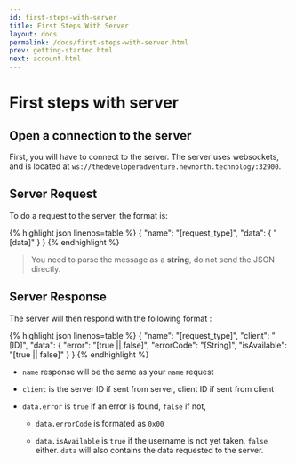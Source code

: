 ```yaml
---
id: first-steps-with-server
title: First Steps With Server
layout: docs
permalink: /docs/first-steps-with-server.html
prev: getting-started.html
next: account.html
---
```



# [<i class=icon-anchor></i>](#first-steps-with-server)<a name=first-steps-with-server>First steps with server</a>

## [<i class=icon-anchor></i>](#server-handshake)<a name=server-handshake>Open a connection to the server</a>

First, you will have to connect to the server.
The server uses websockets, and is located at ``ws://thedeveloperadventure.newnorth.technology:32900``.


## [<i class=icon-anchor></i>](#server-request)<a name=server-request>Server Request</a>

To do a request to the server, the format is: 

{% highlight json linenos=table %}
{
	"name": "[request_type]",
	"data": {
		 "[data]"
	}
}
{% endhighlight %}

> You need to parse the message as a __string__, do not send the JSON directly.

## [<i class=icon-anchor></i>](#server-response)<a name=server-response>Server Response</a>

The server will then respond with the following format : 

{% highlight json linenos=table %}
{
	"name": "[request_type]",
		"client": "[ID]",
		"data": {
			"error": "[true || false]",
				"errorCode": "[String]",
			"isAvailable": "[true || false]"
		}
}
{% endhighlight %}

+ ``name`` response will be the same as your ``name`` request

+  ``client`` is the server ID if sent from server, client ID if sent from client

+ ``data.error`` is ``true`` if an error is found, ``false`` if not,

	+ ``data.errorCode`` is formated as ``0x00``

	+ ``data.isAvailable`` is ``true`` if the username is not yet taken, ``false`` either.
	``data`` will also contains the data requested to the server.

